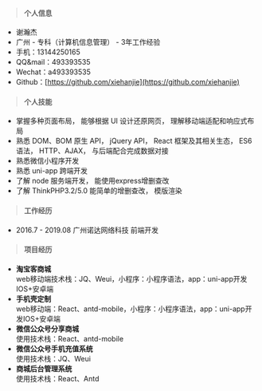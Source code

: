 

>#### **个人信息**

- 谢瀚杰
- 广州 - 专科（计算机信息管理） - 3年工作经验
- 手机：13144250165    
- QQ&mail：493393535
- Wechat：a493393535
- Github：[https://github.com/xiehanjie](https://github.com/xiehanjie)

>#### **个人技能**

- 掌握多种页面布局， 能够根据 UI 设计还原网页， 理解移动端适配和响应式布局
- 熟悉 DOM、BOM 原生 API， jQuery API， React 框架及其相关生态， ES6 语法， HTTP、AJAX， 与后端配合完成数据对接
- 熟悉微信小程序开发 
- 熟悉 uni-app 跨端开发
- 了解 node 服务端开发， 能使用express增删查改
- 了解 ThinkPHP3.2/5.0 能简单的增删查改， 模版渲染
>#### **工作经历**
- 2016.7 - 2019.08   广州诺达网络科技  前端开发
>#### **项目经历**

- **淘宝客商城**<br/>
web移动端技术栈：JQ、Weui，小程序：小程序语法，app：uni-app开发IOS+安卓端
- **手机壳定制**<br/>web移动端：React、antd-mobile，小程序：小程序语法，app：uni-app开发IOS+安卓端
- **微信公众号分享商城**<br/>
使用技术栈：React、antd-mobile
- **微信公众号手机充值系统**<br/>
使用技术栈：JQ、Weui
- **商城后台管理系统**<br/>
使用技术栈：React、Antd







